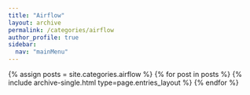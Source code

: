 ```yaml
---
title: "Airflow"
layout: archive
permalink: /categories/airflow
author_profile: true
sidebar:
  nav: "mainMenu"
---
```


{% assign posts = site.categories.airflow %}
{% for post in posts %} {% include archive-single.html type=page.entries_layout %} {% endfor %}